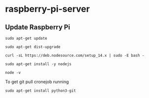 # raspberry-pi-server

## Update Raspberry Pi

```
sudo apt-get update
```

```
sudo apt-get dist-upgrade
```

```
curl -sL https://deb.nodesource.com/setup_14.x | sudo -E bash -
```

```
sudo apt-get install -y nodejs
```

```
node -v
```

To get git pull cronejob running
```
sudo apt-get install python3-git
```

